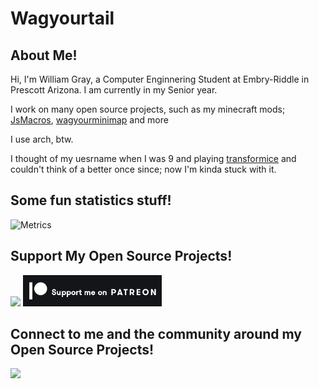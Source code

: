 # Wagyourtail

## About Me!

Hi, I'm William Gray, a Computer Enginnering Student at Embry-Riddle in Prescott Arizona.
I am currently in my Senior year.

I work on many open source projects, such as my minecraft mods; [JsMacros](https://github.com/jsmacros/jsmacros), [wagyourminimap](https://github.com/wagyourorg/wagyourminimap) and more

<!--I currently don't have a job, but if anyone knows of any opportunities in my field (or Software Engineering, or a related field) pease feel free to reach out to me at [my email](mailto:wagyourtail@wagyourtail.xyz)!-->
I use arch, btw.

I thought of my uesrname when I was 9 and playing [transformice](https://www.transformice.com/) and couldn't think of a better once since; now I'm kinda stuck with it.

## Some fun statistics stuff!

![Metrics](https://metrics.lecoq.io/wagyourtail?template=classic&repositories.forks=true&gists=1&people=1&stars=1&languages=1&notable=1&lines=1&habits=1&isocalendar=1&base=header%2C%20activity%2C%20community%2C%20repositories%2C%20metadata&base.indepth=false&base.hireable=false&base.skip=false&isocalendar=false&isocalendar.duration=full-year&languages=false&languages.limit=8&languages.threshold=0%25&languages.other=false&languages.colors=github&languages.sections=most-used&languages.indepth=false&languages.analysis.timeout=15&languages.analysis.timeout.repositories=7.5&languages.categories=markup%2C%20programming&languages.recent.categories=markup%2C%20programming&languages.recent.load=300&languages.recent.days=14&lines=false&lines.sections=base&lines.repositories.limit=4&lines.history.limit=1&stars=false&stars.limit=4&habits=false&habits.from=200&habits.days=14&habits.facts=true&habits.charts=false&habits.charts.type=classic&habits.trim=false&habits.languages.limit=8&habits.languages.threshold=0%25&people=false&people.limit=24&people.identicons=false&people.identicons.hide=false&people.size=28&people.types=followers%2C%20following&people.shuffle=false&notable=false&notable.from=all&notable.repositories=false&notable.indepth=false&notable.types=commit&notable.self=false&gists=false&config.timezone=America%2FDenver&config.twemoji=true&config.octicon=true)

<!--[![Metrics](https://metrics.lecoq.io/wagyourtail?template=classic&gists=1&lines=1&languages=1&notable=1&languages.limit=8&languages.threshold=0%25&languages.colors=github&languages.sections=most-used&languages.indepth=false&languages.analysis.timeout=15&languages.categories=markup%2C%20programming&languages.recent.categories=markup%2C%20programming&languages.recent.load=300&languages.recent.days=14&notable.from=organization&notable.repositories=false&notable.indepth=false&notable.types=commit&config.timezone=America%2FDenver)](https://metrics.lecoq.io/wagyourtail?template=classic&gists=1&lines=1&languages=1&notable=1&languages.limit=8&languages.threshold=0%25&languages.colors=github&languages.sections=most-used&languages.indepth=false&languages.analysis.timeout=15&languages.categories=markup%2C%20programming&languages.recent.categories=markup%2C%20programming&languages.recent.load=300&languages.recent.days=14&notable.from=organization&notable.repositories=false&notable.indepth=false&notable.types=commit&config.timezone=America%2FDenver)-->

## Support My Open Source Projects!

[<img src="https://uploads-ssl.webflow.com/5c14e387dab576fe667689cf/61e11d5cf697cee7ca5b65d9_Button-p-500.png" height="50"/>](https://ko-fi.com/wagyourtail)
[<img src="https://github.com/wagyourtail/wagyourtail/blob/main/patreon.png?raw=true" height="50">](https://www.patreon.com/wagyourtail)

## Connect to me and the community around my Open Source Projects!

[<img src="https://discord.com/assets/ff41b628a47ef3141164bfedb04fb220.png" height="50"/>](https://discord.gg/P6W58J8)
